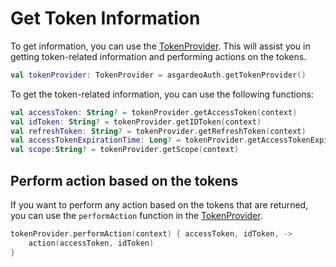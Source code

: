 <!--
 * Copyright (c) 2024, WSO2 LLC. (https://www.wso2.com).
 *
 * WSO2 LLC. licenses this file to you under the Apache License,
 * Version 2.0 (the "License"); you may not use this file except
 * in compliance with the License.
 * You may obtain a copy of the License at
 *
 *     http://www.apache.org/licenses/LICENSE-2.0
 *
 * Unless required by applicable law or agreed to in writing,
 * software distributed under the License is distributed on an
 * "AS IS" BASIS, WITHOUT WARRANTIES OR CONDITIONS OF ANY
 * KIND, either express or implied. See the License for the
 * specific language governing permissions and limitations
 * under the License.
-->

# Get Token Information

To get information, you can use the <a href="/mobile-ui-sdks/android/api/core-auth-direct/io.asgardeo.android.core_auth_direct.provider.providers.token/-token-provider/index.html" target="_blank">TokenProvider</a>. This will assist you in getting token-related information and performing actions on the tokens.

```kotlin
val tokenProvider: TokenProvider = asgardeoAuth.getTokenProvider()
```

To get the token-related information, you can use the following functions:

```kotlin
val accessToken: String? = tokenProvider.getAccessToken(context)
val idToken: String? = tokenProvider.getIDToken(context)
val refreshToken: String? = tokenProvider.getRefreshToken(context)
val accessTokenExpirationTime: Long? = tokenProvider.getAccessTokenExpirationTime(context)
val scope:String? = tokenProvider.getScope(context)
```

## Perform action based on the tokens

If you want to perform any action based on the tokens that are returned, you can use the `performAction` function in the <a href="/mobile-ui-sdks/android/api/core-auth-direct/io.asgardeo.android.core_auth_direct.provider.providers.token/-token-provider/index.html" target="_blank">TokenProvider</a>.

```kotlin
tokenProvider.performAction(context) { accessToken, idToken, ->
    action(accessToken, idToken)
}
```

